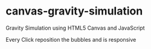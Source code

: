 # canvas-gravity-simulation
Gravity Simulation using HTML5 Canvas and JavaScript

Every Click reposition the bubbles and is responsive

